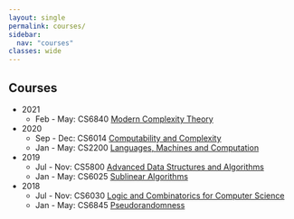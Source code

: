 ```yaml
---
layout: single
permalink: courses/
sidebar:
  nav: "courses"
classes: wide
---
```

## Courses

- 2021
  - Feb - May: CS6840 [Modern Complexity Theory](6840/21/)
- 2020
  - Sep - Dec: CS6014 [Computability and Complexity](6014/20/)
  - Jan - May: CS2200 [Languages, Machines and Computation](2200/20/)
- 2019
  - Jul - Nov: CS5800 [Advanced Data Structures and Algorithms](5800/19/)
  - Jan - May: CS6025 [Sublinear Algorithms](6025/19/)
- 2018
  - Jul - Nov: CS6030 [Logic and Combinatorics for Computer Science](6030/18/)
  - Jan - May: CS6845 [Pseudorandomness](6845/18/)
